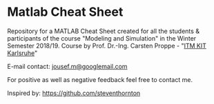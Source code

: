 # Matlab Cheat Sheet


Repository for a MATLAB Cheat Sheet created for all the students & participants of the course "Modeling and Simulation" in the Winter Semester 2018/19. Course by Prof. Dr.-Ing. Carsten Proppe - "[ITM KIT Karlsruhe](https://www.itm.kit.edu/dynamik/Mitarbeiter_Prof_Proppe.php)"


E-mail contact: jousef.m@googlemail.com

For positive as well as negative feedback feel free to contact me.

Inspired by: https://github.com/steventhornton